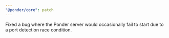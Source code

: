```yaml
---
"@ponder/core": patch
---
```


Fixed a bug where the Ponder server would occasionally fail to start due to a port detection race condition.
